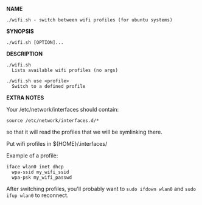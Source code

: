 **NAME**

	./wifi.sh - switch between wifi profiles (for ubuntu systems)

**SYNOPSIS**

	./wifi.sh [OPTION]...

**DESCRIPTION**

	./wifi.sh
	  Lists available wifi profiles (no args)

	./wifi.sh use <profile>
	  Switch to a defined profile


**EXTRA NOTES**
	
Your /etc/network/interfaces should contain:
	
	source /etc/network/interfaces.d/*
	
so that it will read the profiles that we will be symlinking there.


Put wifi profiles in ${HOME}/.interfaces/

Example of a profile:

```
iface wlan0 inet dhcp
  wpa-ssid my_wifi_ssid
  wpa-psk my_wifi_passwd
```

After switching profiles, you'll probably want to `sudo ifdown wlan0` and `sudo ifup wlan0` to reconnect.
